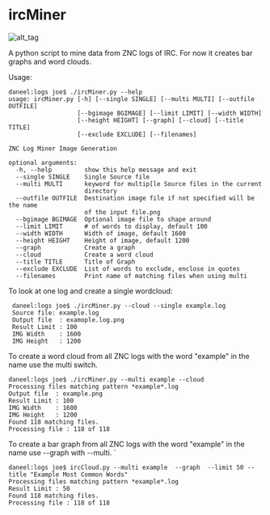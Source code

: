 # ircMiner
![alt_tag](https://github.com/joemcmanus/ircMiner/blob/master/sample-graph.png)

A python script to mine data from ZNC logs of IRC. For now it creates bar graphs and word clouds. 

Usage:  

    daneel:logs joe$ ./ircMiner.py --help 
    usage: ircMiner.py [-h] [--single SINGLE] [--multi MULTI] [--outfile OUTFILE]
                       [--bgimage BGIMAGE] [--limit LIMIT] [--width WIDTH]
                       [--height HEIGHT] [--graph] [--cloud] [--title TITLE]
                       [--exclude EXCLUDE] [--filenames]
    
    ZNC Log Miner Image Generation
    
    optional arguments:
      -h, --help         show this help message and exit
      --single SINGLE    Single Source file
      --multi MULTI      keyword for multip[le Source files in the current
                         directory
      --outfile OUTFILE  Destination image file if not specified will be the name
                         of the input file.png
      --bgimage BGIMAGE  Optional image file to shape around
      --limit LIMIT      # of words to display, default 100
      --width WIDTH      Width of image, default 1600
      --height HEIGHT    Height of image, default 1200
      --graph            Create a graph
      --cloud            Create a word cloud
      --title TITLE      Title of Graph
      --exclude EXCLUDE  List of words to exclude, enclose in quotes
      --filenames        Print name of matching files when using multi


To look at one log and create a single wordcloud:

     daneel:logs joe$ ./ircMiner.py --cloud --single example.log 
     Source file: example.log
     Output file  : examople.log.png
     Result Limit : 100
     IMG Width    : 1600
     IMG Height   : 1200


To create a word cloud from all ZNC logs with the word "example" in the name use the multi switch. 

    daneel:logs joe$ ./ircMiner.py --multi example --cloud 
    Processing files matching pattern *example*.log
    Output file  : example.png
    Result Limit : 100
    IMG Width    : 1600
    IMG Height   : 1200
    Found 118 matching files.
    Processing file : 118 of 118

To create a bar graph from all ZNC logs with the word "example" in the name use --graph with --multi. `

    daneel:logs joe$ ircCloud.py --multi example  --graph  --limit 50 --title "Example Most Common Words" 
    Processing files matching pattern *example*.log
    Result Limit : 50
    Found 118 matching files.
    Processing file : 118 of 118


